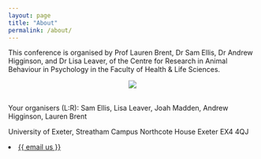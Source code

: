 ```yaml
---
layout: page
title: "About"
permalink: /about/
---
```

This conference is organised by Prof Lauren Brent, Dr Sam Ellis, Dr Andrew Higginson, and Dr Lisa Leaver, of the Centre for Research in Animal Behaviour in Psychology in the Faculty of Health & Life Sciences. 


<div style="text-align:center"><img class="image" src="/assets/images/organisers.png" /></div><br/>

<p>Your organisers (L:R): Sam Ellis, Lisa Leaver, Joah Madden, Andrew Higginson, Lauren Brent </p>


University of Exeter, 
Streatham Campus
Northcote House
Exeter EX4 4QJ



<li class="fa-envelope-o">
  <a href="mailto:{{asabeaster2024@gmail.com}}" target="_blank"
                        >{{ email us }}</a
                    >
                </li>
